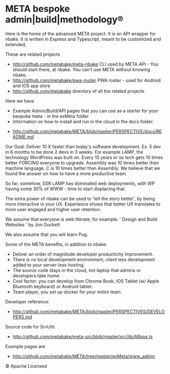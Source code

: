 # META bespoke admin|build|methodology&reg;


Here is the home of the advanced META project. It is an API wrapper for nbake. It is written in Express and Typescript, meant to be customized and extended,

These are related projects
- http://github.com/metabake/meta-nbake CLI used by META API - You should start there, at nbake. You can't use META without knowing nbake.
- http://github.com/metabake/pwa-router PWA router - used for Android and IOS app store
- http://github.com/metabake directory of all the related projects


Here we have
* Example Admin/Build/API pages that you can use as a starter for your bespoke meta - in the exMeta folder
* Information on how to install and run in the cloud in the docs folder:
- http://github.com/metabake/META/blob/master/PERSPECTIVE/docs/README.md




<!-- story -->
Our Goal: Deliver 10 X faster than today's software development. Ex: 5 dev in 6 months to be done 2 devs in 3 weeks.  For example LAMP, the technology WordPress was built on. Every 10 years or so tech gets 10 times better *FORCING* everyone to upgrade. Assembly was 10 times better than machine language. C is 10 times better than Assembly. We believe that we found the answer on how to have a more productive team.

So far, somehow, SSR LAMP has dominated web deployments, with WP having some 30% of WWW - time to start displacing that.

The extra power of nbake can be used to 'tell the story better', by being more interactive in your UX. Experience shows that better UX translates to more user engaged and higher user retention.

We assume that everyone is web literate, for example:
' Design and Build Websites ' by Jon Duckett

We also assume that you will learn Pug.
<!-- end story -->

Some of the META benefits, in addition to nbake:
- Deliver an order of magnitude developer productivity improvement.
- There is no local development environment, client less development added to your server-less hosting.
- The source code stays in the cloud, not laptop that admins or developers take home.
- Cool factor: you can develop from Chrome Book, IOS Tablet (w/ Apple Bluetooth keyboard) or Android tablet.
- Team player, you set up docker for your entire team.

Developer reference:
- http://github.com/metabake/META/blob/master/PERSPECTIVES/DEVELOPERS.md


Source code for SrvUtil:
- http://github.com/metabake/meta-src/blob/master/src/lib/ABase.ts

Example pages are
- http://github.com/metabake/META/tree/master/exMeta/www_admin

&copy; Apache Licensed
